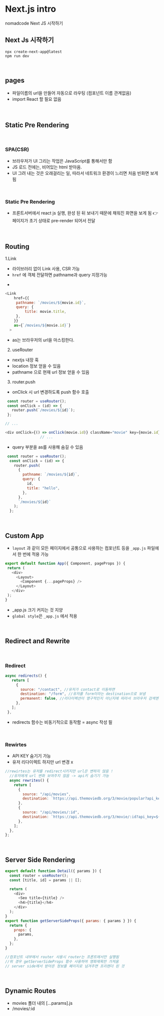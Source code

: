 # Next.js intro

nomadcode Next JS 시작하기
</br>

## Next Js 시작하기

```
npx create-next-app@latest
npm run dev
```

</br>

## pages

- 파일이름의 url을 만들어 자동으로 라우팅 (컴포넌트 이름 관계없음)
- import React 할 필요 없음
  </br>
  </br>
  </br>

## Static Pre Rendering

</br>

### SPA(CSR)

- 브라우저가 UI 그리는 작업은 JavaScript를 통해서만 함
- JS 로드 전에는, 비어있는 html 받아옴.
- UI 그려 내는 것은 오래걸리는 일, 따라서 네트워크 환경이 느리면 처음 빈화면 보게됨

</br>

### Static Pre Rendering

- 프론트서버에서 react js 실행, 완성 된 뒤 보내기 때문에 채워진 화면을 보게 됨
  👉 페이지가 초기 상태로 pre-render 되어서 전달
  </br>
  </br>
  </br>

## Routing

1.Link

- 라이브러리 없이 Link 사용, CSR 가능
- `href` 에 객체 전달하면 pathname과 query 지정가능

* 
```` javascript
<Link
    href={{
     pathname: `/movies/${movie.id}`,
  	 query: {
  		 title: movie.title,
  	 },
    }}
  	as={`/movies/${movie.id}`}
  >
  ````
* as는 브라우저의 url을 마스킹한다.

2. useRouter

- nextjs 내장 훅
- location 정보 얻을 수 있음
- pathname 으로 현재 url 정보 얻을 수 있음

3. router.push

- onClick 시 url 변경하도록 push 함수 호출

``` javascript
 const router = useRouter();
 const onClick = (id) => {
   router.push(`/movies/${id}`);
 };

// ...

<div onClick={() => onClick(movie.id)} className="movie" key={movie.id}>
				// ...
```

- query 부분을 as를 사용해 숨길 수 있음

``` javascript
 const router = useRouter();
  const onClick = (id) => {
    router.push(
      {
        pathname: `/movies/${id}`,
        query: {
          id,
          title: "hello",
        },
      },
      `/movies/${id}`
    );
  };
```

</br>

## Custom App

- `layout` 과 같이 모든 페이지에서 공통으로 사용하는 컴포넌트 등을 `_app.js` 파일에서 한 번에 적용 가능

``` javascript
export default function App({ Component, pageProps }) {
 return (
   <div>
     <Layout>
       <Component {...pageProps} />
     </Layout>
   </div>
 );
}

```

- \_app.js 크기 커지는 것 지양
- `global style`은 `_app.js` 에서 적용

 </br>

## Redirect and Rewrite

 </br>

### Redirect

``` javascript
async redirects() {
   return [
     {
       source: "/contact", //유저가 contact로 이동하면
       destination: "/form", //유저를 form이라는 destination으로 보냄
       permanent: false, //리다이렉션이 영구적인지 아닌지에 따라서 브라우저 검색엔진이 이 정보를 기억하는 여부 결정
     },
   ];
 },
```

- redirects 함수는 비동기적으로 동작함 = async 작성 필

  </br>

### Rewirtes

- API KEY 숨기기 가능
- 유저 리다이렉트 하지만 url 변경 x

``` javascript
//rewirtes는 유저를 redirect시키지만 url은 변하지 않음 !
  //유저에게 url 변화 보여주지 않음 -> api키 숨기기 가능
  async rewrites() {
    return [
      {
        source: "/api/movies",
        destination: `https://api.themoviedb.org/3/movie/popular?api_key=${API_KEY}`,
      },
      {
        source: "/api/movies/:id",
        destination: `https://api.themoviedb.org/3/movie/:id?api_key=${API_KEY}`,
      },
    ];
  },
};
```

</br>

## Server Side Rendering

``` javascript
export default function Detail({ params }) {
  const router = useRouter();
  const [title, id] = params || [];

  return (
    <div>
      <Seo title={title} />
      <h4>{title}</h4>
    </div>
  );
}
export function getServerSideProps({ params: { params } }) {
  return {
    props: {
      params,
    },
  };
}

//컴포넌트 내부에서 router 사용시 router는 프론트에서만 실행됨
//위 경우 getServerSideProps 함수 사용하여 영화제목만 가져옴
// server side에서 받아온 정보를 페이지로 넘겨주면 프리렌더 된 것

```

</br>

## Dynamic Routes

- movies 폴더 내의 [...params].js
- /movies/:id
